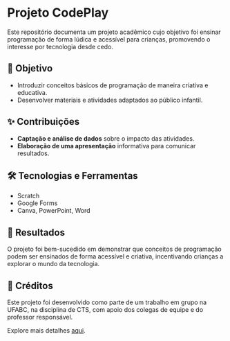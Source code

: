 # Projeto CodePlay

Este repositório documenta um projeto acadêmico cujo objetivo foi ensinar programação de forma lúdica e acessível para crianças, promovendo o interesse por tecnologia desde cedo.

## 🎯 Objetivo
- Introduzir conceitos básicos de programação de maneira criativa e educativa.
- Desenvolver materiais e atividades adaptados ao público infantil.

## ✨ Contribuições
- **Captação e análise de dados** sobre o impacto das atividades.
- **Elaboração de uma apresentação** informativa para comunicar resultados.

## 🛠 Tecnologias e Ferramentas
- Scratch
- Google Forms
- Canva, PowerPoint, Word

## 📌 Resultados
O projeto foi bem-sucedido em demonstrar que conceitos de programação podem ser ensinados de forma acessível e criativa, incentivando crianças a explorar o mundo da tecnologia.

## 🤝 Créditos
Este projeto foi desenvolvido como parte de um trabalho em grupo na UFABC, na disciplina de CTS, com apoio dos colegas de equipe e do professor responsável.


Explore mais detalhes [aqui](https://github.com/Julia-Soares-saz/Projeto-CodePlay).




 



